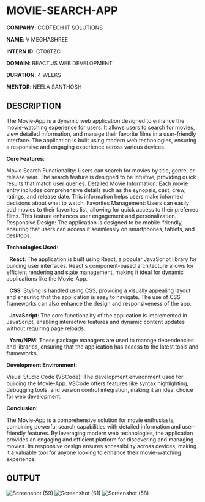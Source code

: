 # MOVIE-SEARCH-APP
**COMPANY**: CODTECH IT SOLUTIONS

**NAME**: V MEGHASHREE

**INTERN ID**: CT08TZC

**DOMAIN**: REACT.JS WEB DEVELOPMENT

**DURATION**: 4 WEEKS

**MENTOR**: NEELA SANTHOSH

## DESCRIPTION

The Movie-App is a dynamic web application designed to enhance the movie-watching experience for users. It allows users to search for movies, view detailed information, and manage their favorite films in a user-friendly interface. The application is built using modern web technologies, ensuring a responsive and engaging experience across various devices.

**Core Features**:

Movie Search Functionality: Users can search for movies by title, genre, or release year. The search feature is designed to be intuitive, providing quick results that match user queries.
Detailed Movie Information: Each movie entry includes comprehensive details such as the synopsis, cast, crew, ratings, and release date. This information helps users make informed decisions about what to watch.
Favorites Management: Users can easily add movies to their favorites list, allowing for quick access to their preferred films. This feature enhances user engagement and personalization.
Responsive Design: The application is designed to be mobile-friendly, ensuring that users can access it seamlessly on smartphones, tablets, and desktops.

**Technologies Used**:

 &nbsp; **React**: The application is built using React, a popular JavaScript library for building user interfaces. React's component-based architecture allows for efficient rendering and state management, making it ideal for dynamic applications like the Movie-App.
 
 &nbsp; **CSS**: Styling is handled using CSS, providing a visually appealing layout and ensuring that the application is easy to navigate. The use of CSS frameworks can also enhance the design and responsiveness of the app.
 
 &nbsp; **JavaScript**: The core functionality of the application is implemented in JavaScript, enabling interactive features and dynamic content updates without requiring page reloads.
 
 &nbsp; **Yarn/NPM**: These package managers are used to manage dependencies and libraries, ensuring that the application has access to the latest tools and frameworks.

**Development Environment**:

Visual Studio Code (VSCode): The development environment used for building the Movie-App. VSCode offers features like syntax highlighting, debugging tools, and version control integration, making it an ideal choice for web development.

**Conclusion**:

The Movie-App is a comprehensive solution for movie enthusiasts, combining powerful search capabilities with detailed information and user-friendly features. By leveraging modern web technologies, the application provides an engaging and efficient platform for discovering and managing movies. Its responsive design ensures accessibility across devices, making it a valuable tool for anyone looking to enhance their movie-watching experience.

## OUTPUT
![Screenshot (59)](https://github.com/user-attachments/assets/88b8c568-5186-4b62-9bd3-8065e4a1a09f)
![Screenshot (61)](https://github.com/user-attachments/assets/e2d2c879-cb53-4856-8397-63ebe95fc1aa)
![Screenshot (58)](https://github.com/user-attachments/assets/3cfc2c47-39a0-45ae-a7bc-eba89630f9f6)


